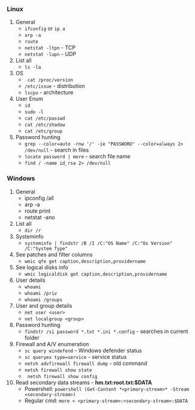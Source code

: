 ### Linux
1. General
	* `ifconfig` or `ip a`
	* `arp -a`	
	* `route`
	* `netstat -ltpn` - TCP
	* `netstat -lupn` - UDP
2. List all
	* `ls -la`
3. OS
	* ` cat /proc/version`
	* `/etc/issue` - distribution
	* `lscpu` - architecture
4. User Enum
	* `id`
	* `sudo -l`
	* `cat /etc/passwd`
	* `cat /etc/shadow`
	* `cat /etc/group`
5. Password hunting
	* `grep --color=auto -rnw '/' -ie "PASSWORD" --color=always 2> /dev/null` - search in files
	* `locate password | more` - search file name
	* `find / -name id_rsa 2> /dev/null`

### Windows
1. General
	* ipconfig /all
	* arp -a
	* route print
	* netstat -ano
2. List all
	* `dir /r`
2. Systeminfo
	* `systeminfo | findstr /B /I /C:"OS Name" /C:"Os Version" /C:"System Type"`
3. See patches and filter columns
	* `wmic qfe get caption,description,providername`
4. See logical disks info
	* `wmic logicaldisk get caption,description,providername`
5. User details
	* `whoami`
	* `whoami /priv`
	* `whoami /groups`
6. User and group details
	* `net user <user>`
	* `net localgroup <group>`
7. Password hunting
	* `findstr /si password *.txt *.ini *.config` - searches in current folder
8. Firewall and A/V enumeration
	* `sc query windefend` - Windows defender status
	* `sc queryex type=service` - service status
	* `netsh advfirewall firewall dump` - old command
	* `netsh firewall show state`
	* ` netsh firewall show config`
3. Read secondary data streams - **hm.txt:root.txt:$DATA**
	*  Powershell: `powershell (Get-Content *<primary-stream>* -Stream <secondary-stream>)`
	*  Regular cmd:	`more < <primary-stream>:<secondary-stream>:$DATA`
